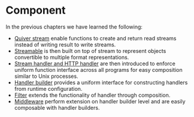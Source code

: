 
Component
=========

In the previous chapters we have learned the following:

  - [Quiver stream](01-stream.md) enable functions to create and return read streams instead of writing result to write streams. 
  - [Streamable](02-streamable.md) is then built on top of stream to represent objects convertible to multiple format representations. 
  - [Stream handler and HTTP handler](03-handler.md) are then introduced to enforce uniform function interface across all programs for easy composition similar to Unix processes. 
  - [Handler builder](04-handler-builder.md) provides a uniform interface for constructing handlers from runtime configuration.
  - [Filter](05-filter.md) extends the functionality of handler through composition.
  - [Middleware](06-middleware.md) perform extension on handler builder level and are easily composable with handler builders.
